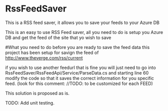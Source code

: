 # RssFeedSaver
This is a RSS feed saver, it allows you to save your feeds to your Azure DB 

This is an easy to use RSS Feed saver, all you need to do is setup you Azure DB and get the feed of the site that yo wish to save

#What you need to do before you are ready to save the feed data
this project has been setup for savign the feed of http://www.theverge.com/rss/current

if you wish to use another feedurl that is fine you will just need to go into RssFeedSaver/RssFeedApi/Service/ParseData.cs
and starting line 60 modify the code so that it saves the correct information for you specific feed.
(look for this comment: //TODO: to be customized for each FEED)

This solution is proposed as is.

TODO:
Add unit testing.

 
